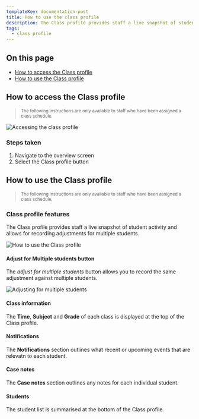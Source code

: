 ```yaml
---
templateKey: documentation-post
title: How to use the class profile
description: The Class profile provides staff a live snapshot of student activity and allows for recording adjustments for multiple students. Every time a case note or event is created, the Class profile is updated to show you what's important, and how your interactions with each student may need to adjust. 
tags:
  - class profile
---
```



## On this page

* [How to access the Class profile](#class-profile)
* [How to use the Class profile ](#using-class-profile)


<a id="class-profile"></a>

## How to access the Class profile

> <small>The following instructions are only available to staff who have been assigned a class schedule.</small> 





![Accessing the class profile ](/img/scr-class-profile-click.jpg "Accessing the class profile")

### Steps taken 

1. Navigate to the overview screen
2. Select the Class profile button


<a id="#using-class-profile"></a>

## How to use the Class profile

> <small>The following instructions are only available to staff who have been assigned a class schedule.</small> 

### Class profile features

The Class profile provides staff a live snapshot of student activity and allows for recording adjustments for multiple students. 

![How to use the Class profile ](/img/scr-class-profile-anatomy.jpg "How to use the Class profile")


#### Adjust for Multiple students button
The _adjust for multiple students_ button allows you to record the same adjustment against multiple students.  

![Adjusting for multiple students](/img/class-profile-adjust-multiple-students.gif "Adjusting for multiple students")

#### Class information

The **Time**, **Subject** and **Grade** of each class is displayed at the top of the Class profile. 

#### Notifications

The **Notifications** section outlines what recent or upcoming events that are relevatn to each student. 

#### Case notes

The **Case notes** section outlines any notes for each individual student. 

#### Students

The student list is summarised at the bottom of the Class profile. 